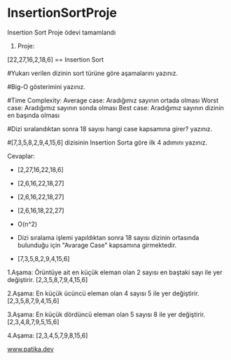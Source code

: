 # InsertionSortProje
Insertion Sort Proje ödevi tamamlandı


1. Proje:

[22,27,16,2,18,6] == Insertion Sort


#Yukarı verilen dizinin sort türüne göre aşamalarını yazınız.

#Big-O gösterimini yazınız.

#Time Complexity: Average case: Aradığımız sayının ortada olması
                   Worst case: Aradığımız sayının sonda olması
                   Best case: Aradığımız sayının dizinin en başında olması

#Dizi sıralandıktan sonra 18 sayısı hangi case kapsamına girer? yazınız.

#[7,3,5,8,2,9,4,15,6] dizisinin Insertion Sorta göre ilk 4 adımını yazınız.

Cevaplar:


- [2,27,16,22,18,6] 
- [2,6,16,22,18,27] 
- [2,6,16,22,18,27] 
- [2,6,16,18,22,27] 
 

- O(n^2)

- Dizi sıralama işlemi yapıldıktan sonra 18 sayısı dizinin ortasında bulunduğu için "Avarage Case" kapsamına girmektedir.

- [7,3,5,8,2,9,4,15,6]

 1.Aşama: Örüntüye ait en küçük eleman olan 2 sayısı en baştaki sayı ile yer değiştirir.
 [2,3,5,8,7,9,4,15,6]

 2.Aşama: En küçük ücüncü eleman olan 4 sayısı 5 ile yer değiştirir.
 [2,3,5,8,7,9,4,15,6]

3.Aşama: En küçük dördüncü eleman olan 5 sayısı 8 ile yer değiştirir.
 [2,3,4,8,7,9,5,15,6]

 4.Aşama:
  [2,3,4,5,7,9,8,15,6]
  
  www.patika.dev
